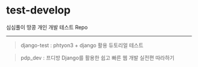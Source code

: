 # test-develop
심심풀이 땅콩 개인 개발 테스트 Repo

---

> django-test : phtyon3 + django 활용 듀토리얼 테스트

> pdp_dev : 프디방 Django를 활용한 쉽고 빠른 웹 개발 실전편 따라하기
